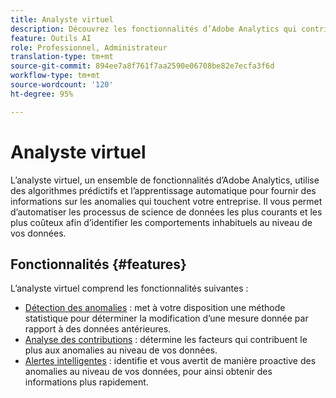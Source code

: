 ```yaml
---
title: Analyste virtuel
description: Découvrez les fonctionnalités d’Adobe Analytics qui contribuent à l’analyste virtuel.
feature: Outils AI
role: Professionnel, Administrateur
translation-type: tm+mt
source-git-commit: 894ee7a8f761f7aa2590e06708be82e7ecfa3f6d
workflow-type: tm+mt
source-wordcount: '120'
ht-degree: 95%

---
```



# Analyste virtuel

L’analyste virtuel, un ensemble de fonctionnalités d’Adobe Analytics, utilise des algorithmes prédictifs et l’apprentissage automatique pour fournir des informations sur les anomalies qui touchent votre entreprise. Il vous permet d’automatiser les processus de science de données les plus courants et les plus coûteux afin d’identifier les comportements inhabituels au niveau de vos données.

## Fonctionnalités {#features}

L’analyste virtuel comprend les fonctionnalités suivantes :

* [Détection des anomalies](c-anomaly-detection/anomaly-detection.md) : met à votre disposition une méthode statistique pour déterminer la modification d’une mesure donnée par rapport à des données antérieures.
* [ Analyse des contributions](contribution-analysis/run-contribution-analysis.md) : détermine les facteurs qui contribuent le plus aux anomalies au niveau de vos données.
* [ Alertes intelligentes](../c-intelligent-alerts/intellligent-alerts.md) : identifie et vous avertit de manière proactive des anomalies au niveau de vos données, pour ainsi obtenir des informations plus rapidement.
